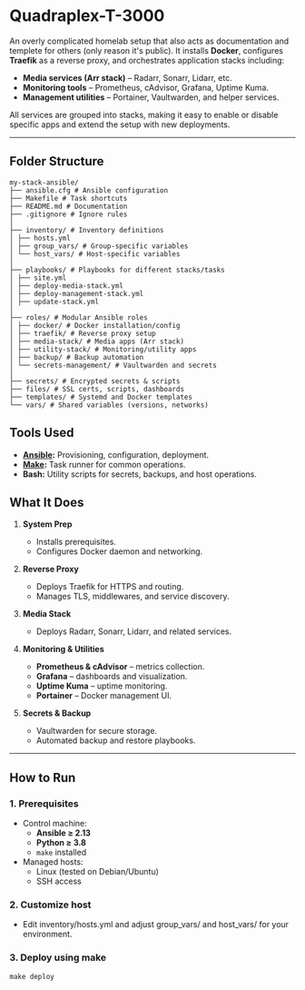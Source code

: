 # Quadraplex-T-3000
An overly complicated homelab setup that also acts as documentation and templete for others (only reason it's public).
It installs **Docker**, configures **Traefik** as a reverse proxy, and orchestrates application stacks including:

- **Media services (Arr stack)** – Radarr, Sonarr, Lidarr, etc.  
- **Monitoring tools** – Prometheus, cAdvisor, Grafana, Uptime Kuma.  
- **Management utilities** – Portainer, Vaultwarden, and helper services.  

All services are grouped into stacks, making it easy to enable or disable specific apps and extend the setup with new deployments.  

---

## Folder Structure
```
my-stack-ansible/
├── ansible.cfg # Ansible configuration
├── Makefile # Task shortcuts
├── README.md # Documentation
├── .gitignore # Ignore rules
│
├── inventory/ # Inventory definitions
│ ├── hosts.yml
│ ├── group_vars/ # Group-specific variables
│ └── host_vars/ # Host-specific variables
│
├── playbooks/ # Playbooks for different stacks/tasks
│ ├── site.yml
│ ├── deploy-media-stack.yml
│ ├── deploy-management-stack.yml
│ ├── update-stack.yml
│
├── roles/ # Modular Ansible roles
│ ├── docker/ # Docker installation/config
│ ├── traefik/ # Reverse proxy setup
│ ├── media-stack/ # Media apps (Arr stack)
│ ├── utility-stack/ # Monitoring/utility apps
│ ├── backup/ # Backup automation
│ └── secrets-management/ # Vaultwarden and secrets
│
├── secrets/ # Encrypted secrets & scripts
├── files/ # SSL certs, scripts, dashboards
├── templates/ # Systemd and Docker templates
└── vars/ # Shared variables (versions, networks)
```
## Tools Used
- **[Ansible](https://www.ansible.com/):** Provisioning, configuration, deployment.  
- **[Make](https://www.gnu.org/software/make/):** Task runner for common operations.  
- **Bash:** Utility scripts for secrets, backups, and host operations.

## What It Does
1. **System Prep**  
   - Installs prerequisites.  
   - Configures Docker daemon and networking.  

2. **Reverse Proxy**  
   - Deploys Traefik for HTTPS and routing.  
   - Manages TLS, middlewares, and service discovery.  

3. **Media Stack**  
   - Deploys Radarr, Sonarr, Lidarr, and related services.  

4. **Monitoring & Utilities**  
   - **Prometheus & cAdvisor** – metrics collection.  
   - **Grafana** – dashboards and visualization.  
   - **Uptime Kuma** – uptime monitoring.  
   - **Portainer** – Docker management UI.  

5. **Secrets & Backup**  
   - Vaultwarden for secure storage.  
   - Automated backup and restore playbooks.  

---
## How to Run

### 1. Prerequisites
- Control machine:  
  - **Ansible ≥ 2.13**  
  - **Python ≥ 3.8**  
  - `make` installed  
- Managed hosts:  
  - Linux (tested on Debian/Ubuntu)  
  - SSH access  

### 2. Customize host
- Edit inventory/hosts.yml and adjust group_vars/ and host_vars/ for your environment.

### 3. Deploy using make
`make deploy`
